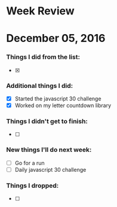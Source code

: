 Week Review
===========

# December 05, 2016

### Things I did from the list:

- [x] 

### Additional things I did:

- [x] Started the javascript 30 challenge
- [x] Worked on my letter countdown library

### Things I didn't get to finish:

- [ ] 

### New things I'll do next week:

- [ ] Go for a run
- [ ] Daily javascript 30 challenge

### Things I dropped:

- [ ] 